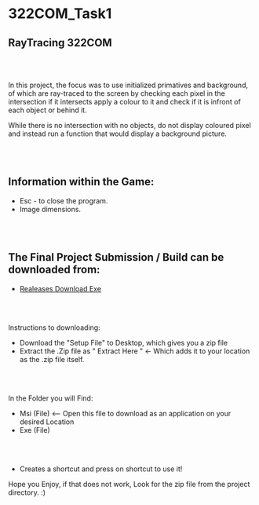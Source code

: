# 322COM_Task1
## RayTracing 322COM

<br>
</br>

In this project, the focus was to use initialized primatives and background,
of which are ray-traced to the screen by checking each pixel in the
intersection if it intersects apply a colour to it and check if it is
infront of each object or behind it.

While there is no intersection with no objects, do not display coloured
pixel and instead run a function that would display a background picture.

<br>
</br>

## Information within the Game:

- Esc - to close the program.
- Image dimensions.


<br>
</br>

## The Final Project Submission / Build can be downloaded from:


- [Realeases Download Exe](https://github.com/VerzatileDev/322COM_RayTracing/releases/tag/Final_Build)


<br>
</br>

Instructions to downloading:

- Download the "Setup File" to Desktop, which gives you a zip file
- Extract the .Zip file as " Extract Here " <- Which adds it to your location as the .zip file itself.

<br>
</br>

In the Folder you will Find:

- Msi (File)  <-- Open this file to download as an application on your desired Location
- Exe (File) 

<br>
</br>

- Creates a shortcut and press on shortcut to use it!


Hope you Enjoy, if that does not work, Look for the zip file from the project directory. :)

